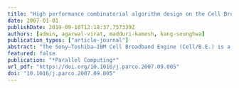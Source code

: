 ```yaml
---
title: "High performance combinatorial algorithm design on the Cell Broadband Engine processor"
date: 2007-01-01
publishDate: 2019-09-10T12:18:37.757339Z
authors: [admin, agarwal-virat, madduri-kamesh, kang-seunghwa]
publication_types: ["article-journal"]
abstract: "The Sony–Toshiba–IBM Cell Broadband Engine (Cell/B.E.) is a heterogeneous multicore architecture that consists of a traditional microprocessor (PPE) with eight SIMD co-processing units (SPEs) integrated on-chip. While the Cell/B.E. processor is architected for multimedia applications with regular processing requirements, we are interested in its performance on problems with non-uniform memory access patterns. In this article, we present two case studies to illustrate the design and implementation of parallel combinatorial algorithms on Cell/B.E.: we discuss list ranking, a fundamental kernel for graph problems, and zlib, a data compression and decompression library.  List ranking is a particularly challenging problem to parallelize on current cache-based and distributed memory architectures due to its low computational intensity and irregular memory access patterns. To tolerate memory latency on the Cell/B.E. processor, we decompose work into several independent tasks and coordinate computation using the novel idea of Software-Managed threads (SM-Threads). We apply this generic SPE work-partitioning technique to efficiently implement list ranking, and demonstrate substantial speedup in comparison to traditional cache-based microprocessors. For instance, on a 3.2 GHz IBM QS20 Cell/B.E. blade, for a random linked list of 1 million nodes, we achieve an overall speedup of 8.34 over a PPE-only implementation.  Our second case study, zlib, is a data compression/decompression library that is extensively used in both scientific as well as general purpose computing. The core kernels in the zlib library are the LZ77 longest subsequence matching algorithm and Huffman data encoding. We design efficient parallel algorithms for these combinatorial kernels, and exploit concurrency at multiple levels on the Cell/B.E. processor. We also present a Cell/B.E. optimized implementation of gzip, a popular file-compression application based on the zlib library. For our Cell/B.E. implementation of gzip, we achieve an average speedup of 2.9 in compression over current workstations."
featured: false
publication: "*Parallel Computing*"
url_pdf: "https://doi.org/10.1016/j.parco.2007.09.005"
doi: "10.1016/j.parco.2007.09.005"
---
```


